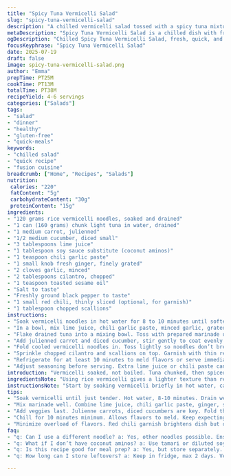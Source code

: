 ```yaml
---
title: "Spicy Tuna Vermicelli Salad"
slug: "spicy-tuna-vermicelli-salad"
description: "A chilled vermicelli salad tossed with a spicy tuna mixture and fresh vegetables. Quick soak vermicelli, mix with a zingy chili-tuna blend, shredded carrots, and diced cucumber. Light dressing with lime, garlic, and a hint of ginger adds brightness. No nuts, dairy, or gluten. Ready in under 40 minutes, serves 4 to 6."
metaDescription: "Spicy Tuna Vermicelli Salad is a chilled dish with fresh veggies and a zingy tuna mix. Quick prep and clean, serves 4-6."
ogDescription: "Chilled Spicy Tuna Vermicelli Salad, fresh, quick, and flavorful. Ideal for lunch or dinner, ready in under 40 minutes."
focusKeyphrase: "Spicy Tuna Vermicelli Salad"
date: 2025-07-19
draft: false
image: spicy-tuna-vermicelli-salad.png
author: "Emma"
prepTime: PT25M
cookTime: PT13M
totalTime: PT38M
recipeYield: 4-6 servings
categories: ["Salads"]
tags:
- "salad"
- "dinner"
- "healthy"
- "gluten-free"
- "quick-meals"
keywords:
- "chilled salad"
- "quick recipe"
- "fusion cuisine"
breadcrumb: ["Home", "Recipes", "Salads"]
nutrition: 
 calories: "220"
 fatContent: "5g"
 carbohydrateContent: "30g"
 proteinContent: "15g"
ingredients:
- "120 grams rice vermicelli noodles, soaked and drained"
- "1 can (160 grams) chunk light tuna in water, drained"
- "1 medium carrot, julienned"
- "1/2 medium cucumber, diced small"
- "3 tablespoons lime juice"
- "1 tablespoon soy sauce substitute (coconut aminos)"
- "1 teaspoon chili garlic paste"
- "1 small knob fresh ginger, finely grated"
- "2 cloves garlic, minced"
- "2 tablespoons cilantro, chopped"
- "1 teaspoon toasted sesame oil"
- "Salt to taste"
- "Freshly ground black pepper to taste"
- "1 small red chili, thinly sliced (optional, for garnish)"
- "1 tablespoon chopped scallions"
instructions:
- "Soak vermicelli noodles in hot water for 8 to 10 minutes until softened but not mushy. Drain well and rinse under cold water. Set aside to cool completely."
- "In a bowl, mix lime juice, chili garlic paste, minced garlic, grated ginger, soy sauce substitute, sesame oil. Stir to blend. Taste for balance, add salt or pepper if needed."
- "Flake drained tuna into a mixing bowl. Toss with prepared marinade until combined well."
- "Add julienned carrot and diced cucumber, stir gently to coat evenly."
- "Fold cooled vermicelli noodles in. Toss lightly so noodles don’t break."
- "Sprinkle chopped cilantro and scallions on top. Garnish with thin red chili slices if desired."
- "Refrigerate for at least 10 minutes to meld flavors or serve immediately chilled."
- "Adjust seasoning before serving. Extra lime juice or chili paste can be added per taste."
introduction: "Vermicelli soaked, not boiled. Tuna chunked, then spiced up. Carrot strips, cucumber bits crunched fresh. Lime juice sharp, zingy, punches through the soft noodles. Garlic and ginger add warmth, a little heat. No dairy, no gluten, no nuts. Easy, fast, light. A salad but filling. Feeds four to six with ease. Tossed not stirred aggressively; noodles fragile. Cool flavors, fresh crunch, spicy heat balanced. Eat as is or chill for a bit. Quick lunch or light dinner kind. No fuss, minimal cleanup. Change chili intensity to push heat up or down. Swap soy sauce for coconut aminos avoids gluten. Bright colors, sharper taste. Ideal when time’s short but flavor wanted."
ingredientsNote: "Using rice vermicelli gives a lighter texture than regular pasta. Soaking in hot water just until tender avoids mushiness later. Chunk light tuna in water keeps it lean; oil-packed can overwhelm. Replaced soy sauce with coconut aminos for gluten-free. Added fresh ginger gives a sharper aromatic punch missing in usual preparations. Garlic always wakes up flavors; better minced fresh than powder. Sesame oil toasted for a nutty depth without allergens. Carrot julienned thinly to blend better and add slight crunch, cucumber diced small so it integrates without watering down. Lime juice not bottled, preferably fresh for best acidity. Red chili thin sliced optional but adds color and heat contrast. Fresh scallions finish the salad with a mild onion note. Season to taste at the end; no one size fits all with spice levels."
instructionsNote: "Start by soaking vermicelli briefly in hot water, careful not to over-soften. Drain and rinse to stop cooking, then chill if possible. Meanwhile, mix marinade thoroughly—combining acidity, spice, and aroma. Flaking tuna evenly in marinade helps distribute flavor, avoid clumps. Add vegetables last for texture contrast. Fold in delicate noodles gently to keep strands intact. Toss lightly, evenly. Garnish fresh herbs and chili slices on top, not stirred in, to keep brightness. Chill salad minimum ten minutes but no longer than an hour to keep crispness of veggies. Adjust with extra lime or chili paste just before serving if needed. Serve cold or room temperature, not warm. Easy to prepare ahead but best fresh for crunch and vibrancy."
tips:
- "Soak vermicelli until just tender. Hot water, 8-10 minutes. Drain well. Rinse cold. This keeps texture light. Too long makes mush. Drain, rinse. Important step here. Avoid issues later."
- "Mix marinade well. Combine lime juice, chili garlic paste, ginger, soy sauce substitute, oil, garlic. Balance the flavors. Adjust salt and pepper. This mixture adds depth. Tuna needs proper coating. Flake it evenly."
- "Add veggies last. Julienne carrots, diced cucumbers are key. Fold them in gently. Keep noodles intact. Light toss, not aggressive. The crunch is essential. Freshness maintains appeal. Balance is critical in salads."
- "Chill for 10 minutes minimum. Allows flavors to meld. Keep expecting freshness. If sitting too long, veggies might lose crunch. Ideally, serve cold or room temperature. Adjust taste at last moment."
- "Minimize overload of flavors. Red chili garnish brightens dish but optional. Scallions finish off with mild onion touch. Extra options to change spice level. Choose your intensity for heat."
faq:
- "q: Can I use a different noodle? a: Yes, other noodles possible. Ensure they are rice-based for texture. Avoid heavy sauces. Stick with lighter options."
- "q: What if I don’t have coconut aminos? a: Use tamari or diluted soy sauce. Both alternatives work, but check for gluten-free. Adjust taste as needed."
- "q: Is this recipe good for meal prep? a: Yes, but store separately. Keep noodles, tuna mix, and veggies distinct. Reassemble when ready for best texture."
- "q: How long can I store leftovers? a: Keep in fridge, max 2 days. Veggies lose crunch after that. Fresh is better. Check before consuming."

---
```

